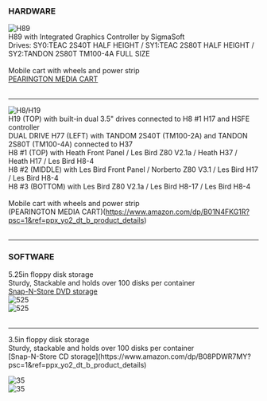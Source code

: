 ### HARDWARE
![H89](https://github.com/sebhc/sebhc/blob/master/wiki/PHOTOS/LESBIRD/IMG_0173.JPG)<br>
H89 with Integrated Graphics Controller by SigmaSoft<br>
Drives: SY0:TEAC 2S40T HALF HEIGHT / SY1:TEAC 2S80T HALF HEIGHT / SY2:TANDON 2S80T TM100-4A FULL SIZE<br>
<br>
Mobile cart with wheels and power strip<br>
[PEARINGTON MEDIA CART](https://www.amazon.com/dp/B01N4FKG1R?psc=1&ref=ppx_yo2_dt_b_product_details)<br>
<br>
<hr>

![H8/H19](https://github.com/sebhc/sebhc/blob/master/wiki/PHOTOS/LESBIRD/IMG_0174.JPG)<br>
H19 (TOP) with built-in dual 3.5" drives connected to H8 #1 H17 and HSFE controller<br>
DUAL DRIVE H77 (LEFT) with TANDOM 2S40T (TM100-2A) and TANDON 2S80T (TM100-4A) connected to H37<br>
H8 #1 (TOP) with Heath Front Panel / Les Bird Z80 V2.1a / Heath H37 / Heath H17 / Les Bird H8-4<br>
H8 #2 (MIDDLE) with Les Bird Front Panel / Norberto Z80 V3.1 / Les Bird H17 / Les Bird H8-4<br>
H8 #3 (BOTTOM) with Les Bird Z80 V2.1a / Les Bird H8-17 / Les Bird H8-4<br>
<br>
Mobile cart with wheels and power strip<br>
(PEARINGTON MEDIA CART)(https://www.amazon.com/dp/B01N4FKG1R?psc=1&ref=ppx_yo2_dt_b_product_details)<br>
<br>
<hr>

### SOFTWARE
5.25in floppy disk storage<br>
Sturdy, Stackable and holds over 100 disks per container<br>
[Snap-N-Store DVD storage](https://www.amazon.com/dp/B00063E2HS?psc=1&ref=ppx_yo2_dt_b_product_details)<br>
![525](https://github.com/sebhc/sebhc/blob/master/wiki/PHOTOS/LESBIRD/IMG_0179.JPG)<br>
![525](https://github.com/sebhc/sebhc/blob/master/wiki/PHOTOS/LESBIRD/IMG_0180.JPG)<br>
<br>
<hr>
3.5in floppy disk storage<br>
Sturdy, stackable and holds over 100 disks per container<br>
[Snap-N-Store CD storage](https://www.amazon.com/dp/B08PDWR7MY?psc=1&ref=ppx_yo2_dt_b_product_details)<br>

![35](https://github.com/sebhc/sebhc/blob/master/wiki/PHOTOS/LESBIRD/IMG_0175.JPG)<br>
![35](https://github.com/sebhc/sebhc/blob/master/wiki/PHOTOS/LESBIRD/IMG_0177.JPG)<br>
<br>
